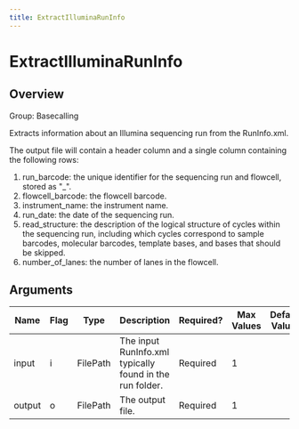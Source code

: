 ```yaml
---
title: ExtractIlluminaRunInfo
---
```


# ExtractIlluminaRunInfo

## Overview
Group: Basecalling

Extracts information about an Illumina sequencing run from the RunInfo.xml.

The output file will contain a header column and a single column containing the following rows:
1. run_barcode: the unique identifier for the sequencing run and flowcell, stored as "<instrument-name>_<flowcell-barcode>".
2. flowcell_barcode: the flowcell barcode.
3. instrument_name: the instrument name.
4. run_date: the date of the sequencing run.
5. read_structure: the description of the logical structure of cycles within the sequencing run, including which cycles
   correspond to sample barcodes, molecular barcodes, template bases, and bases that should be skipped.
6. number_of_lanes: the number of lanes in the flowcell.

## Arguments

|Name|Flag|Type|Description|Required?|Max Values|Default Values|
|----|----|----|-----------|---------|----------|--------------|
|input|i|FilePath|The input RunInfo.xml typically found in the run folder.|Required|1||
|output|o|FilePath|The output file.|Required|1||

